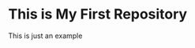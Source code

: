 <html>
	<head>
		<h1> This is My First Repository </h1>
	</head>
	<body>
		This is just an example
	</body>
</html>
